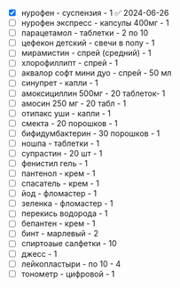 - [x] нурофен - суспензия - 1 ✅ 2024-06-26
- [ ] нурофен экспресс - капсулы 400мг - 1
- [ ] парацетамол - таблетки - 2 по 10
- [ ] цефекон детский - свечи в попу - 1
- [ ] мирамистин - спрей (средний) - 1
- [ ] хлорофиллипт - спрей - 1
- [ ] аквалор софт мини дуо - спрей - 50 мл
- [ ] синупрет - капли - 1
- [ ] амоксициллин 500мг - 20 таблеток- 1
- [ ] амосин 250 мг - 20 табл - 1
- [ ] отипакс уши - капли - 1
- [ ] смекта - 20 порошков - 1
- [ ] бифидумбактерин - 30 порошков - 1
- [ ] ношпа - таблетки - 1
- [ ] супрастин - 20 шт - 1
- [ ] фенистил гель - 1
- [ ] пантенол - крем - 1
- [ ] спасатель - крем - 1
- [ ] йод - фломастер - 1
- [ ] зеленка - фломастер - 1
- [ ] перекись водорода - 1
- [ ] бепантен - крем - 1
- [ ] бинт - марлевый - 2
- [ ] спиртоаые салфетки - 10
- [ ] джесс - 1
- [ ] лейкопластыри - по 10 - 4
- [ ] тонометр - цифровой - 1
